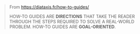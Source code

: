 > From https://diataxis.fr/how-to-guides/
>
> HOW-TO GUIDES ARE **DIRECTIONS** THAT TAKE THE READER THROUGH THE STEPS REQUIRED TO SOLVE A REAL-WORLD PROBLEM. HOW-TO GUIDES ARE **GOAL-ORIENTED**.
